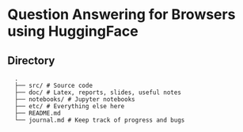 # Question Answering for Browsers using HuggingFace

## Directory

      .
      ├── src/ # Source code
      ├── doc/ # Latex, reports, slides, useful notes
      ├── notebooks/ # Jupyter notebooks
      ├── etc/ # Everything else here
      ├── README.md
      └── journal.md # Keep track of progress and bugs
